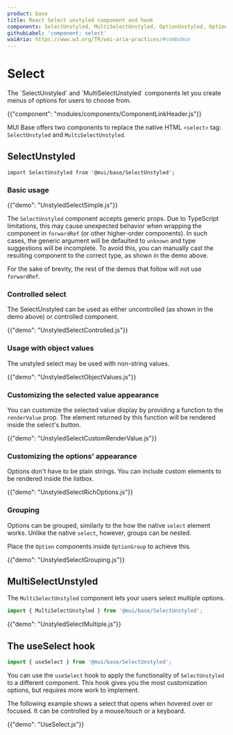 ```yaml
---
product: base
title: React Select unstyled component and hook
components: SelectUnstyled, MultiSelectUnstyled, OptionUnstyled, OptionGroupUnstyled
githubLabel: 'component: select'
waiAria: https://www.w3.org/TR/wai-aria-practices/#combobox
---
```


# Select

<p class="description">The `SelectUnstyled` and `MultiSelectUnstyled` components let you create menus of options for users to choose from.</p>

{{"component": "modules/components/ComponentLinkHeader.js"}}

MUI Base offers two components to replace the native HTML `<select>` tag: `SelectUnstyled` and `MultiSelectUnstyled`.

## SelectUnstyled

```tsx
import SelectUnstyled from '@mui/base/SelectUnstyled';
```

### Basic usage

{{"demo": "UnstyledSelectSimple.js"}}

The `SelectUnstyled` component accepts generic props.
Due to TypeScript limitations, this may cause unexpected behavior when wrapping the component in `forwardRef` (or other higher-order components).
In such cases, the generic argument will be defaulted to `unknown` and type suggestions will be incomplete.
To avoid this, you can manually cast the resulting component to the correct type, as shown in the demo above.

For the sake of brevity, the rest of the demos that follow will not use `forwardRef`.

### Controlled select

The SelectUnstyled can be used as either uncontrolled (as shown in the demo above) or controlled component.

{{"demo": "UnstyledSelectControlled.js"}}

### Usage with object values

The unstyled select may be used with non-string values.

{{"demo": "UnstyledSelectObjectValues.js"}}

### Customizing the selected value appearance

You can customize the selected value display by providing a function to the `renderValue` prop.
The element returned by this function will be rendered inside the select's button.

{{"demo": "UnstyledSelectCustomRenderValue.js"}}

### Customizing the options' appearance

Options don't have to be plain strings.
You can include custom elements to be rendered inside the listbox.

{{"demo": "UnstyledSelectRichOptions.js"}}

### Grouping

Options can be grouped, similarly to the how the native `select` element works.
Unlike the native `select`, however, groups can be nested.

Place the `Option` components inside `OptionGroup` to achieve this.

{{"demo": "UnstyledSelectGrouping.js"}}

## MultiSelectUnstyled

The `MultiSelectUnstyled` component lets your users select multiple options.

```js
import { MultiSelectUnstyled } from '@mui/base/SelectUnstyled';
```

{{"demo": "UnstyledSelectMultiple.js"}}

## The useSelect hook

```js
import { useSelect } from '@mui/base/SelectUnstyled';
```

You can use the `useSelect` hook to apply the functionality of `SelectUnstyled` to a different component.
This hook gives you the most customization options, but requires more work to implement.

The following example shows a select that opens when hovered over or focused.
It can be controlled by a mouse/touch or a keyboard.

{{"demo": "UseSelect.js"}}
